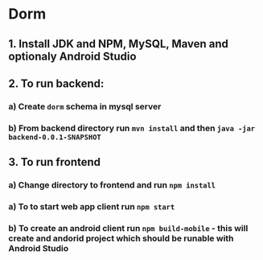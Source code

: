 # Dorm

## 1. Install JDK and NPM, MySQL, Maven and optionaly Android Studio
## 2. To run backend:
### a) Create `dorm` schema in mysql server
### b) From backend directory run `mvn install` and then `java -jar backend-0.0.1-SNAPSHOT`
## 3. To run frontend 
### a) Change directory to frontend and run `npm install`
### a) To to start web app client run `npm start`
### b) To create an android client run `npm build-mobile` - this will create and andorid project which should be runable with Android Studio
